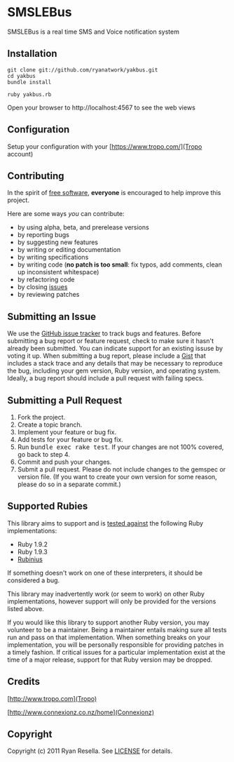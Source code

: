 # SMSLEBus

SMSLEBus is a real time SMS and Voice notification system



## Installation
    git clone git://github.com/ryanatwork/yakbus.git
    cd yakbus
    bundle install

    ruby yakbus.rb

Open your browser to http://localhost:4567 to see the web views

## Configuration
Setup your configuration with your [https://www.tropo.com/](Tropo account)


## Contributing
In the spirit of [free software][free-sw], **everyone** is encouraged to help improve this project.

[free-sw]: http://www.fsf.org/licensing/essays/free-sw.html

Here are some ways *you* can contribute:

* by using alpha, beta, and prerelease versions
* by reporting bugs
* by suggesting new features
* by writing or editing documentation
* by writing specifications
* by writing code (**no patch is too small**: fix typos, add comments, clean up inconsistent whitespace)
* by refactoring code
* by closing [issues][issues]
* by reviewing patches

[issues]: https://github.com/ryanatwork/yakbus/issues

## Submitting an Issue
We use the [GitHub issue tracker][issues] to track bugs and features. Before
submitting a bug report or feature request, check to make sure it hasn't
already been submitted. You can indicate support for an existing issuse by
voting it up. When submitting a bug report, please include a [Gist][gist] that
includes a stack trace and any details that may be necessary to reproduce the
bug, including your gem version, Ruby version, and operating system. Ideally, a
bug report should include a pull request with failing specs.

[gist]: https://gist.github.com/

## Submitting a Pull Request
1. Fork the project.
2. Create a topic branch.
3. Implement your feature or bug fix.
4. Add tests for your feature or bug fix.
5. Run <tt>bundle exec rake test</tt>. If your changes are not 100% covered, go back to step 4.
6. Commit and push your changes.
7. Submit a pull request. Please do not include changes to the gemspec or version file. (If you want to create your own version for some reason, please do so in a separate commit.)

## Supported Rubies
This library aims to support and is [tested
against](http://travis-ci.org/ryanatwork/yakbus) the following Ruby
implementations:

* Ruby 1.9.2
* Ruby 1.9.3
* [Rubinius](http://rubini.us)

If something doesn't work on one of these interpreters, it should be considered
a bug.

This library may inadvertently work (or seem to work) on other Ruby
implementations, however support will only be provided for the versions listed
above.

If you would like this library to support another Ruby version, you may
volunteer to be a maintainer. Being a maintainer entails making sure all tests
run and pass on that implementation. When something breaks on your
implementation, you will be personally responsible for providing patches in a
timely fashion. If critical issues for a particular implementation exist at the
time of a major release, support for that Ruby version may be dropped.


## Credits
[http://www.tropo.com](Tropo)

[http://www.connexionz.co.nz/home](Connexionz)


## Copyright
Copyright (c) 2011 Ryan Resella.
See [LICENSE](https://github.com/ryanatwork/yakbus/blob/master/LICENSE.mkd) for details.
